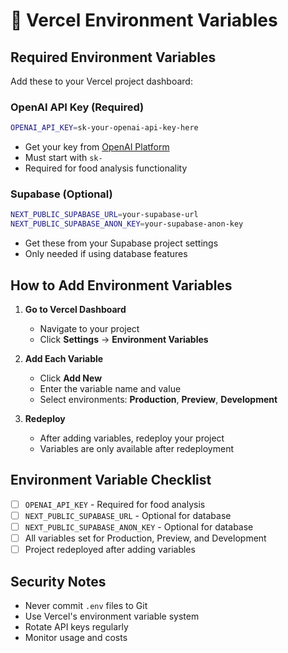 # 🔐 Vercel Environment Variables

## Required Environment Variables

Add these to your Vercel project dashboard:

### OpenAI API Key (Required)
```bash
OPENAI_API_KEY=sk-your-openai-api-key-here
```
- Get your key from [OpenAI Platform](https://platform.openai.com/api-keys)
- Must start with `sk-`
- Required for food analysis functionality

### Supabase (Optional)
```bash
NEXT_PUBLIC_SUPABASE_URL=your-supabase-url
NEXT_PUBLIC_SUPABASE_ANON_KEY=your-supabase-anon-key
```
- Get these from your Supabase project settings
- Only needed if using database features

## How to Add Environment Variables

1. **Go to Vercel Dashboard**
   - Navigate to your project
   - Click **Settings** → **Environment Variables**

2. **Add Each Variable**
   - Click **Add New**
   - Enter the variable name and value
   - Select environments: **Production**, **Preview**, **Development**

3. **Redeploy**
   - After adding variables, redeploy your project
   - Variables are only available after redeployment

## Environment Variable Checklist

- [ ] `OPENAI_API_KEY` - Required for food analysis
- [ ] `NEXT_PUBLIC_SUPABASE_URL` - Optional for database
- [ ] `NEXT_PUBLIC_SUPABASE_ANON_KEY` - Optional for database
- [ ] All variables set for Production, Preview, and Development
- [ ] Project redeployed after adding variables

## Security Notes

- Never commit `.env` files to Git
- Use Vercel's environment variable system
- Rotate API keys regularly
- Monitor usage and costs
